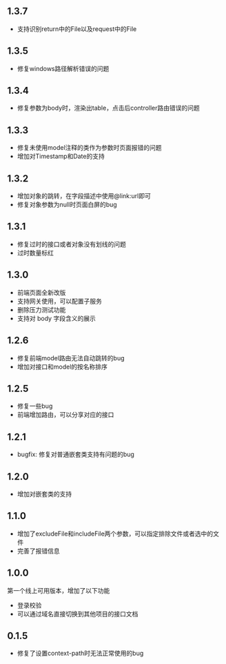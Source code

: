 ## 1.3.7
- 支持识别return中的File以及request中的File

## 1.3.5
- 修复windows路径解析错误的问题

## 1.3.4
- 修复参数为body时，渲染出table，点击后controller路由错误的问题

## 1.3.3
- 修复未使用model注释的类作为参数时页面报错的问题
- 增加对Timestamp和Date的支持

## 1.3.2
- 增加对象的跳转，在字段描述中使用@link:url即可
- 修复对象参数为null时页面白屏的bug

## 1.3.1
- 修复过时的接口或者对象没有划线的问题
- 过时数量标红

## 1.3.0
- 前端页面全新改版
- 支持网关使用，可以配置子服务
- 删除压力测试功能
- 支持对 body 字段含义的展示

## 1.2.6
- 修复前端model路由无法自动跳转的bug
- 增加对接口和model的按名称排序

## 1.2.5
- 修复一些bug
- 前端增加路由，可以分享对应的接口

## 1.2.1
- bugfix: 修复对普通嵌套类支持有问题的bug

## 1.2.0
- 增加对嵌套类的支持

## 1.1.0
- 增加了excludeFile和includeFile两个参数，可以指定排除文件或者选中的文件
- 完善了报错信息

## 1.0.0
第一个线上可用版本，增加了以下功能
- 登录校验
- 可以通过域名直接切换到其他项目的接口文档

## 0.1.5
- 修复了设置context-path时无法正常使用的bug